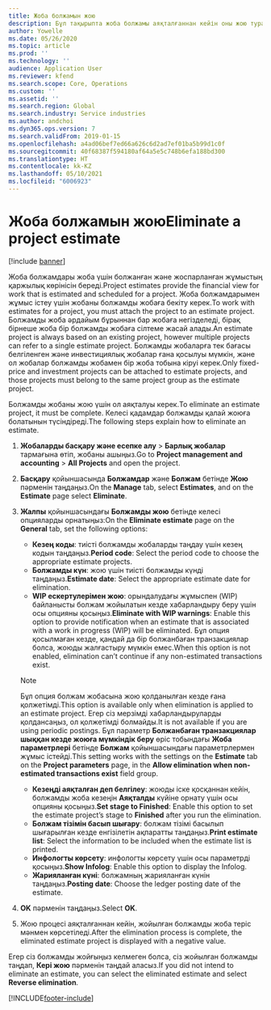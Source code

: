 ```yaml
---
title: Жоба болжамын жою
description: Бұл тақырыпта жоба болжамы аяқталғаннан кейін оны жою туралы ақпарат берілген.
author: Yowelle
ms.date: 05/26/2020
ms.topic: article
ms.prod: ''
ms.technology: ''
audience: Application User
ms.reviewer: kfend
ms.search.scope: Core, Operations
ms.custom: ''
ms.assetid: ''
ms.search.region: Global
ms.search.industry: Service industries
ms.author: andchoi
ms.dyn365.ops.version: 7
ms.search.validFrom: 2019-01-15
ms.openlocfilehash: a4ad06bef7ed66a626c6d2ad7ef01ba5b99d1c0f
ms.sourcegitcommit: 40f68387f594180af64a5e5c748b6efa188bd300
ms.translationtype: HT
ms.contentlocale: kk-KZ
ms.lasthandoff: 05/10/2021
ms.locfileid: "6006923"
---
```

# <a name="eliminate-a-project-estimate"></a><span data-ttu-id="e227c-103">Жоба болжамын жою</span><span class="sxs-lookup"><span data-stu-id="e227c-103">Eliminate a project estimate</span></span>

[!include [banner](../includes/banner.md)]

<span data-ttu-id="e227c-104">Жоба болжамдары жоба үшін болжанған және жоспарланған жұмыстың қаржылық көрінісін береді.</span><span class="sxs-lookup"><span data-stu-id="e227c-104">Project estimates provide the financial view for work that is estimated and scheduled for a project.</span></span> <span data-ttu-id="e227c-105">Жоба болжамдарымен жұмыс істеу үшін жобаны болжамды жобаға бекіту керек.</span><span class="sxs-lookup"><span data-stu-id="e227c-105">To work with estimates for a project, you must attach the project to an estimate project.</span></span> <span data-ttu-id="e227c-106">Болжамды жоба әрдайым бұрыннан бар жобаға негізделеді, бірақ бірнеше жоба бір болжамды жобаға сілтеме жасай алады.</span><span class="sxs-lookup"><span data-stu-id="e227c-106">An estimate project is always based on an existing project, however multiple projects can refer to a single estimate project.</span></span> <span data-ttu-id="e227c-107">Болжамды жобаларға тек бағасы белгіленген және инвестициялық жобалар ғана қосылуы мүмкін, және ол жобалар болжамды жобамен бір жоба тобына кіруі керек.</span><span class="sxs-lookup"><span data-stu-id="e227c-107">Only fixed-price and investment projects can be attached to estimate projects, and those projects must belong to the same project group as the estimate project.</span></span>

<span data-ttu-id="e227c-108">Болжамды жобаны жою үшін ол аяқталуы керек.</span><span class="sxs-lookup"><span data-stu-id="e227c-108">To eliminate an estimate project, it must be complete.</span></span> <span data-ttu-id="e227c-109">Келесі қадамдар болжамды қалай жоюға болатынын түсіндіреді.</span><span class="sxs-lookup"><span data-stu-id="e227c-109">The following steps explain how to eliminate an estimate.</span></span>

1. <span data-ttu-id="e227c-110">**Жобаларды басқару және есепке алу** > **Барлық жобалар** тармағына өтіп, жобаны ашыңыз.</span><span class="sxs-lookup"><span data-stu-id="e227c-110">Go to **Project management and accounting** > **All Projects** and open the project.</span></span> 
2. <span data-ttu-id="e227c-111">**Басқару** қойыншасында **Болжамдар** және **Болжам** бетінде **Жою** пәрменін таңдаңыз.</span><span class="sxs-lookup"><span data-stu-id="e227c-111">On the **Manage** tab, select **Estimates**, and on the **Estimate** page select **Eliminate**.</span></span>
3. <span data-ttu-id="e227c-112">**Жалпы** қойыншасындағы **Болжамды жою** бетінде келесі опцияларды орнатыңыз:</span><span class="sxs-lookup"><span data-stu-id="e227c-112">On the **Eliminate estimate** page on the **General** tab, set the following options:</span></span>

   - <span data-ttu-id="e227c-113">**Кезең коды**: тиісті болжамды жобаларды таңдау үшін кезең кодын таңдаңыз.</span><span class="sxs-lookup"><span data-stu-id="e227c-113">**Period code**: Select the period code to choose the appropriate estimate projects.</span></span> 
   - <span data-ttu-id="e227c-114">**Болжамды күн**: жою үшін тиісті болжамды күнді таңдаңыз.</span><span class="sxs-lookup"><span data-stu-id="e227c-114">**Estimate date**: Select the appropriate estimate date for elimination.</span></span>
   - <span data-ttu-id="e227c-115">**WIP ескертулерімен жою**: орындалудағы жұмыспен (WIP) байланысты болжам жойылатын кезде хабарландыру беру үшін осы опцияны қосыңыз.</span><span class="sxs-lookup"><span data-stu-id="e227c-115">**Eliminate with WIP warnings**: Enable this option to provide notification when an estimate that is associated with a work in progress (WIP) will be eliminated.</span></span> <span data-ttu-id="e227c-116">Бұл опция қосылмаған кезде, қандай да бір болжанбаған транзакциялар болса, жоюды жалғастыру мүмкін емес.</span><span class="sxs-lookup"><span data-stu-id="e227c-116">When this option is not enabled, elimination can’t continue if any non-estimated transactions exist.</span></span> 
   > [!NOTE]
   > <span data-ttu-id="e227c-117">Бұл опция болжам жобасына жою қолданылған кезде ғана қолжетімді.</span><span class="sxs-lookup"><span data-stu-id="e227c-117">This option is available only when elimination is applied to an estimate project.</span></span> <span data-ttu-id="e227c-118">Егер сіз мерзімді хабарландыруларды қолдансаңыз, ол қолжетімді болмайды.</span><span class="sxs-lookup"><span data-stu-id="e227c-118">It is not available if you are using periodic postings.</span></span> <span data-ttu-id="e227c-119">Бұл параметр **Болжанбаған транзакциялар шыққан кезде жоюға мүмкіндік беру** өріс тобындағы **Жоба параметрлері** бетінде **Болжам** қойыншасындағы параметрлермен жұмыс істейді.</span><span class="sxs-lookup"><span data-stu-id="e227c-119">This setting works with the settings on the **Estimate** tab on the **Project parameters** page, in the **Allow elimination when non-estimated transactions exist** field group.</span></span>
   - <span data-ttu-id="e227c-120">**Кезеңді аяқталған деп белгілеу**: жоюды іске қосқаннан кейін, болжамды жоба кезеңін **Аяқталды** күйіне орнату үшін осы опцияны қосыңыз.</span><span class="sxs-lookup"><span data-stu-id="e227c-120">**Set stage to Finished**: Enable this option to set the estimate project’s stage to **Finished** after you run the elimination.</span></span>
   - <span data-ttu-id="e227c-121">**Болжам тізімін басып шығару**: болжам тізімі басылып шығарылған кезде енгізілетін ақпаратты таңдаңыз.</span><span class="sxs-lookup"><span data-stu-id="e227c-121">**Print estimate list**: Select the information to be included when the estimate list is printed.</span></span>
   - <span data-ttu-id="e227c-122">**Инфологты көрсету**: инфологты көрсету үшін осы параметрді қосыңыз.</span><span class="sxs-lookup"><span data-stu-id="e227c-122">**Show Infolog**: Enable this option to display the Infolog.</span></span>
   - <span data-ttu-id="e227c-123">**Жарияланған күні**: болжамның жарияланған күнін таңдаңыз.</span><span class="sxs-lookup"><span data-stu-id="e227c-123">**Posting date**: Choose the ledger posting date of the estimate.</span></span>

4.  <span data-ttu-id="e227c-124">**OK** пәрменін таңдаңыз.</span><span class="sxs-lookup"><span data-stu-id="e227c-124">Select **OK**.</span></span>
5. <span data-ttu-id="e227c-125">Жою процесі аяқталғаннан кейін, жойылған болжамды жоба теріс мәнмен көрсетіледі.</span><span class="sxs-lookup"><span data-stu-id="e227c-125">After the elimination process is complete, the eliminated estimate project is displayed with a negative value.</span></span> 

<span data-ttu-id="e227c-126">Егер сіз болжамды жойғыңыз келмеген болса, сіз жойылған болжамды таңдап, **Кері жою** пәрменін таңдай аласыз.</span><span class="sxs-lookup"><span data-stu-id="e227c-126">If you did not intend to eliminate an estimate, you can select the eliminated estimate and select **Reverse elimination**.</span></span>   


[!INCLUDE[footer-include](../includes/footer-banner.md)]